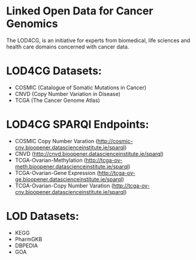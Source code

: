 # Linked Open Data for Cancer Genomics

The LOD4CG, is an initiative for experts from biomedical, life sciences and health care domains concerned with cancer data.

# LOD4CG Datasets: 

* COSMIC (Catalogue of Somatic Mutations in Cancer)
* CNVD (Copy Number Variation in Disease)
* TCGA (The Cancer Genome Atlas)

# LOD4CG SPARQl Endpoints:
* COSMIC Copy Number Varation (http://cosmic-cnv.bioopener.datascienceinstitute.ie/sparql)
* CNVD (http://cnvd.bioopener.datascienceinstitute.ie/sparql)
* TCGA-Ovarian-Methylation (http://tcga-ov-meth.bioopener.datascienceinstitute.ie/sparql)
* TCGA-Ovarian-Gene Expression (http://tcga-ov-ge.bioopener.datascienceinstitute.ie/sparql)
* TCGA-Ovarian-Copy Number Varation (http://tcga-ov-cnv.bioopener.datascienceinstitute.ie/sparql)


# LOD Datasets:
* KEGG
* PharmGKB
* DBPEDIA
* GOA




